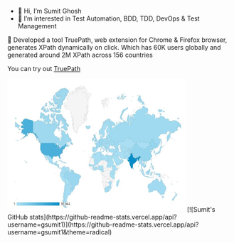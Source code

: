 - 👋 Hi, I’m Sumit Ghosh
- 👀 I’m interested in Test Automation, BDD, TDD, DevOps & Test Management

:rocket: Developed a tool TruePath, web extension for Chrome & Firefox browser, generates XPath dynamically on click. 
Which has 60K users globally and generated around 2M XPath across 156 countries

You can try out [TruePath](https://chrome.google.com/webstore/detail/truepath/mgjhkhhbkkldiihlajcnlfchfcmhipmn?hl=en)

<div>
<span> 
<img src="https://github.com/gsumit1/gsumit1/blob/main/world.JPG" width="400" height="300">
</span>
<span>
  [![Sumit's GitHub stats](https://github-readme-stats.vercel.app/api?username=gsumit1)](https://github-readme-stats.vercel.app/api?username=gsumit1&theme=radical)
</span>
</div>
<!---![image](https://github.com/gsumit1/gsumit1/blob/main/world.JPG)--->


<!---
gsumit1/gsumit1 is a ✨ special ✨ repository because its `README.md` (this file) appears on your GitHub profile.
You can click the Preview link to take a look at your changes.
--->
